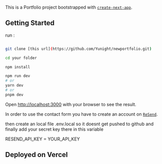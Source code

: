 This is a Portfolio project bootstrapped with [`create-next-app`](https://github.com/vercel/next.js/tree/canary/packages/create-next-app).

## Getting Started


run :
```bash

git clone [this url](https://github.com/Yunight/newportfolio.git)

cd your folder

npm install

npm run dev
# or
yarn dev
# or
pnpm dev
```

Open [http://localhost:3000](http://localhost:3000) with your browser to see the result.

In order to use the contact form you have to create an account on [`ReSend`](https://resend.com/overview]).

then create an local file .env.local so it doesnt get pushed to github and finally add your secret key there in this variable

RESEND_API_KEY = YOUR_API_KEY

## Deployed on Vercel


